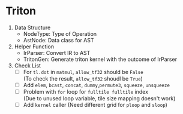 # Triton
1. Data Structure
    - NodeType: Type of Operation
    - AstNode: Data class for AST
2. Helper Function
    - IrParser: Convert IR to AST
    - TritonGen: Generate triton kernel with the outcome of IrParser
3. Check List
    - [ ] For `tl.dot` in `matmul`, `allow_tf32` should be `False`  
            (To check the result, `allow_tf32` shoudl be `True`)
    - [ ] Add `elem`, `bcast`, `concat`, `dummy`,`permute3`, `squeeze`, `unsqueeze`
    - [ ] Problem with `for` loop for `fulltile fulltile` index  
            (Due to unused loop variable, tile size mapping doesn't work)
    - [ ] Add `kernel` caller (Need different grid for `ploop` and `sloop`)